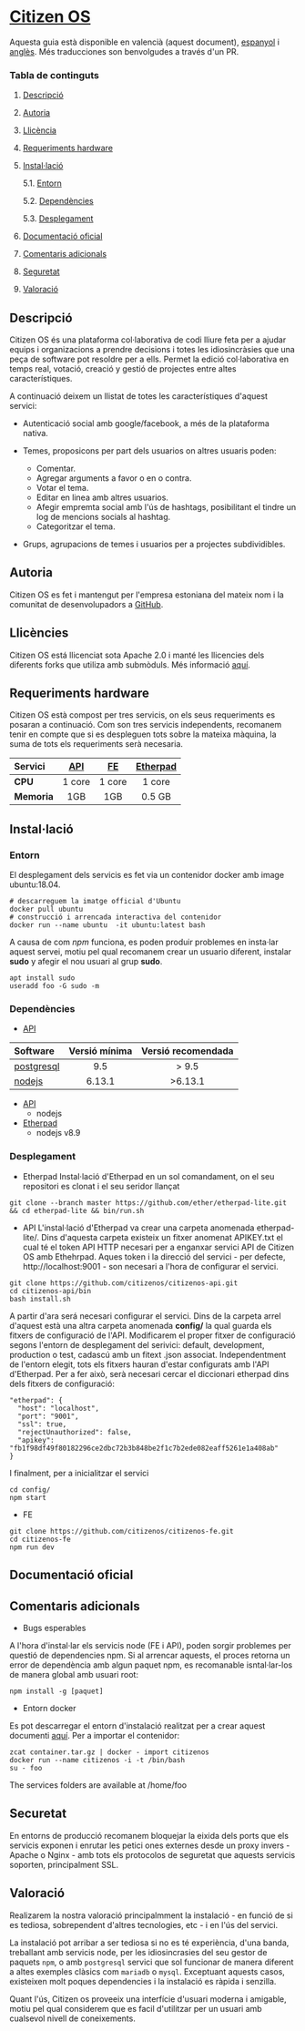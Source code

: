 # [Citizen OS](https://citizenos.com)

Aquesta guia està disponible en valencià (aquest document), [espanyol](../README.md) i [anglès](en.md). Més traducciones son benvolgudes a través d'un PR.



### Tabla de continguts
1. [ Descripció ](#desc)
2. [ Autoria ](#authorship)
3. [ Llicència ](#license)
4. [ Requeriments hardware ](#reqs)
5. [ Instal·lació ](#install)

	5.1. [ Entorn ](#env) 
	
	5.2. [ Dependències ](#deps)
	
	5.3. [ Desplegament ](#deploy)

	
6. [ Documentació oficial ](#docs)
7. [ Comentaris adicionals ](#comms)
8. [ Seguretat ](#sec)
9. [ Valoració ](#val)


## Descripció

Citizen OS és una plataforma col·laborativa de codi lliure feta per a ajudar equips i organizacions a prendre decisions i totes les idiosincràsies que una peça de software pot resoldre per a ells. Permet la edició col·laborativa en temps real, votació, creació y gestió de projectes entre altes característiques.

A continuació deixem un llistat de totes les característiques d'aquest servici:

 * Autenticació social amb google/facebook, a més de la plataforma nativa.
 * Temes, proposicons per part dels usuarios on altres usuaris poden:
 
 	* Comentar.
 	* Agregar arguments a favor o en o contra. 
 	* Votar el tema.
 	* Editar en linea amb altres usuarios.
 	* Afegir empremta social amb l'ús de hashtags, posibilitant el tindre un log de mencions socials al hashtag.
 	* Categoritzar el tema.
 	
* Grups, agrupacions de temes i usuarios per a projectes subdividibles.

## Autoria
Citizen OS es fet i mantengut per l'empresa estoniana del mateix nom i la comunitat de desenvolupadors a [GitHub](https://github.com/citizenos).


## Llicències

Citizen OS está llicenciat sota Apache 2.0 i manté les llicencies dels diferents forks que utiliza amb submòduls. Més informació [aquí](https://www.apache.org/licenses/LICENSE-2.0).

## Requeriments hardware

Citizen OS està compost per tres servicis, on els seus requeriments es posaran a continuació. Com son tres servicis independents, recomanem tenir en compte que si es despleguen tots sobre la mateixa màquina, la suma de tots els requeriments serà necesaria.

| Servici    | [API](https://github.com/citizenos/citizenos-api)    | [FE](https://github.com/citizenos/citizenos-fe)     |  [Etherpad](https://github.com/ether/etherpad-lite/) |
| :---------- |:-----: | :----: | :-------: |
| **CPU**     | 1 core | 1 core | 1 core    |
| **Memoria** | 1GB    | 1GB    | 0.5 GB	   |

## Instal·lació

### Entorn
El desplegament dels servicis es fet via un contenidor docker amb image ubuntu:18.04.

```
# descarreguem la imatge official d'Ubuntu
docker pull ubuntu 
# construcció i arrencada interactiva del contenidor
docker run --name ubuntu  -it ubuntu:latest bash 
``` 
A causa de com *npm* funciona, es poden produir problemes en insta·lar aquest servei, motiu pel qual recomanem crear un usuario diferent, instalar **sudo** y afegir el nou usuari al grup **sudo**.

```
apt install sudo
useradd foo -G sudo -m
```

### Dependències

- [API](https://github.com/citizenos/citizenos-api)

| Software   | Versió mínima | Versió recomendada|
| :-----     | :------------: |:-----------------: |
| [postgresql](https://www.postgresql.org/) | 9.5            | > 9.5              | 
| [nodejs](https://nodejs.org/es/)     | 6.13.1         | >6.13.1            |

- [API](https://github.com/citizenos/citizenos-api)
	- nodejs
- [Etherpad](https://github.com/ether/etherpad-lite/)
	- nodejs v8.9	

### Desplegament
- Etherpad
Instal·lació d'Etherpad en un sol comandament, on el seu repositori es clonat i el seu seridor llançat

```
git clone --branch master https://github.com/ether/etherpad-lite.git && cd etherpad-lite && bin/run.sh
```

- API
L'instal·lació d'Etherpad va crear una carpeta anomenada etherpad-lite/. Dins d'aquesta carpeta existeix un fitxer anomenat APIKEY.txt el cual té el token API HTTP necesari per a enganxar servici API de Citizen OS amb Ethehrpad. Aques token i la direcció del servici - per defecte, http://localhost:9001 - son necesari a l'hora de configurar el servici.

```
git clone https://github.com/citizenos/citizenos-api.git 
cd citizenos-api/bin
bash install.sh 
```
A partir d'ara será necesari configurar el servici. Dins de la carpeta arrel d'aquest està una altra carpeta anomenada **config/** la qual guarda els fitxers de configuració de l'API. Modificarem el proper fitxer de configuració segons l'entorn de desplegament del serivici: default, development, production o test, cadascú amb un fitext .json associat. Independentment de l'entorn elegit, tots els fitxers hauran d'estar configurats amb l'API d'Etherpad. Per a fer això, serà necesari cercar el diccionari etherpad dins dels fitxers de configuració:

```
"etherpad": {
  "host": "localhost", 
  "port": "9001", 
  "ssl": true,
  "rejectUnauthorized": false,
  "apikey": "fb1f98df49f80182296ce2dbc72b3b848be2f1c7b2ede082eaff5261e1a408ab"
}
```
I finalment, per a inicialitzar el servici

```
cd config/
npm start
```
- FE

```
git clone https://github.com/citizenos/citizenos-fe.git 
cd citizenos-fe
npm run dev
```

## Documentació oficial

## Comentaris adicionals
- Bugs esperables

A l'hora d'instal·lar els servicis node (FE i API), poden sorgir problemes per questió de dependencies npm. Si al arrencar aquests, el proces retorna un error de dependència amb algun paquet npm, es recomanable isntal·lar-los de manera global amb usuari root:
```
npm install -g [paquet]
```


- Entorn docker

Es pot descarregar el entorn d'instalació realitzat per a crear aquest documenti [aquí](/container.tar-).
Per a importar el contenidor:
```
zcat container.tar.gz | docker - import citizenos
docker run --name citizenos -i -t /bin/bash
su - foo
```
The services folders are available at /home/foo


## Securetat

En entorns de producció recomanem bloquejar la eixida dels ports que els servicis exponen i enrutar les petici
ones externes desde un proxy invers - Apache o Nginx - amb tots els protocolos de seguretat que aquests servicis soporten, principalment SSL.

## Valoració
Realizarem la nostra valoració principalmment la instalació - en funció de si es tediosa, sobrependent d'altres tecnologies, etc - i en l'ús del servici.

La instalació pot arribar a ser tediosa si no es té experiència, d'una banda, treballant amb servicis node, per les idiosincrasies del seu gestor de paquets ```npm```, o amb ```postgresql``` servici que sol funcionar de manera diferent a altes exemples clàsics com ```mariadb``` o ```mysql```. Exceptuant aquests casos, existeixen molt poques dependencies i la instalació es ràpida i senzilla.

Quant l'ús, Citizen os proveeix una interfície d'usuari moderna i amigable, motiu pel qual considerem que es facil d'utilitzar per un usuari amb cualsevol nivell de coneixements.
